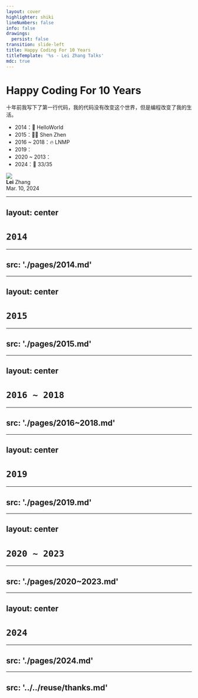```yaml
---
layout: cover
highlighter: shiki
lineNumbers: false
info: false
drawings:
  persist: false
transition: slide-left
title: Happy Coding For 10 Years
titleTemplate: '%s - Lei Zhang Talks'
mdc: true
---
```


# Happy Coding For 10 Years

十年前我写下了第一行代码，我的代码没有改变这个世界，但是编程改变了我的生活。

- 2014：👋 HelloWorld
- 2015：👨‍💻 Shen Zhen
- 2016 ~ 2018：🔥 LNMP
- 2019：<logos-nodejs-icon /> <logos-npm-icon /> <logos-webpack /> <logos-vue />
- 2020 ~ 2013：<logos-docker-icon /> <logos-typescript-icon-round /> <logos-react /> <skill-icons-nextjs-light /> <skill-icons-vercel-light /> <Slidev /> <skill-icons-astro /> <logos-vitejs /> <logos-tailwindcss-icon />
- 2024：🫢 33/35

<div class="abs-bl mx-14 my-12 flex items-center">
  <img src="https://www.lovchun.com/images/avatar.jpg" class="rounded-full h-8">
  <div class="ml-3 flex flex-col text-left">
    <div><b>Lei</b> Zhang</div>
    <div class="text-sm opacity-50">Mar. 10, 2024</div>
  </div>
</div>

<!--
Hi! 屏幕前的你好呀~

不知不觉转行程序员已经10年了

如果你对程序员感兴趣

或者你也是一名程序员

也许 2014 到 2024 

我这段千奇百怪的旅程会让你产生共鸣
-->

---
layout: center
---

# `2014`

<!--
2014 

是故事开始的一年
-->

---
src: './pages/2014.md'
---

---
layout: center
---

# `2015`

<!--
2015

是深漂开始的一年
-->

---
src: './pages/2015.md'
---

---
layout: center
---

# `2016 ~ 2018`

<!--
2016 到 2018

是进步最快的三年
-->

---
src: './pages/2016~2018.md'
---

---
layout: center
---

# `2019`

<!--
2019 我开始转职前端
-->

---
src: './pages/2019.md'
---

---
layout: center
---

# `2020 ~ 2023`

<!--
2020 到 2023 这四年，是我不断折腾的四年
-->

---
src: './pages/2020~2023.md'
---

---
layout: center
---

# `2024`

<!--
2024
-->

---
src: './pages/2024.md'
---

---
src: '../../reuse/thanks.md'
---
